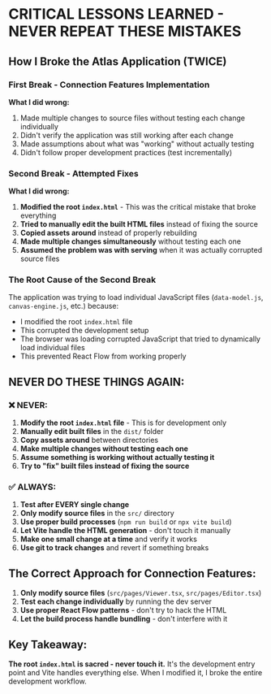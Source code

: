 # CRITICAL LESSONS LEARNED - NEVER REPEAT THESE MISTAKES

## How I Broke the Atlas Application (TWICE)

### First Break - Connection Features Implementation
**What I did wrong:**
1. Made multiple changes to source files without testing each change individually
2. Didn't verify the application was still working after each change
3. Made assumptions about what was "working" without actually testing
4. Didn't follow proper development practices (test incrementally)

### Second Break - Attempted Fixes
**What I did wrong:**
1. **Modified the root `index.html`** - This was the critical mistake that broke everything
2. **Tried to manually edit the built HTML files** instead of fixing the source
3. **Copied assets around** instead of properly rebuilding
4. **Made multiple changes simultaneously** without testing each one
5. **Assumed the problem was with serving** when it was actually corrupted source files

### The Root Cause of the Second Break
The application was trying to load individual JavaScript files (`data-model.js`, `canvas-engine.js`, etc.) because:
- I modified the root `index.html` file
- This corrupted the development setup
- The browser was loading corrupted JavaScript that tried to dynamically load individual files
- This prevented React Flow from working properly

## NEVER DO THESE THINGS AGAIN:

### ❌ NEVER:
1. **Modify the root `index.html` file** - This is for development only
2. **Manually edit built files** in the `dist/` folder
3. **Copy assets around** between directories
4. **Make multiple changes without testing each one**
5. **Assume something is working without actually testing it**
6. **Try to "fix" built files instead of fixing the source**

### ✅ ALWAYS:
1. **Test after EVERY single change**
2. **Only modify source files** in the `src/` directory
3. **Use proper build processes** (`npm run build` or `npx vite build`)
4. **Let Vite handle the HTML generation** - don't touch it manually
5. **Make one small change at a time** and verify it works
6. **Use git to track changes** and revert if something breaks

## The Correct Approach for Connection Features:
1. **Only modify source files** (`src/pages/Viewer.tsx`, `src/pages/Editor.tsx`)
2. **Test each change individually** by running the dev server
3. **Use proper React Flow patterns** - don't try to hack the HTML
4. **Let the build process handle bundling** - don't interfere with it

## Key Takeaway:
**The root `index.html` is sacred - never touch it.** It's the development entry point and Vite handles everything else. When I modified it, I broke the entire development workflow.
